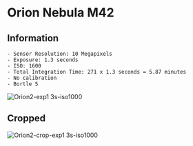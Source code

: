# Orion Nebula M42
## Information
```
- Sensor Resolution: 10 Megapixels
- Exposure: 1.3 seconds
- ISO: 1600
- Total Integration Time: 271 x 1.3 seconds = 5.87 minutes
- No calibration
- Bortle 5
```
![Orion2-exp1 3s-iso1000](https://github.com/SoongVilda/Astrophotography/assets/61845673/e975c831-2f4b-4394-87ea-d4c076b8c17d)
## Cropped
![Orion2-crop-exp1 3s-iso1000](https://github.com/SoongVilda/Astrophotography/assets/61845673/eee19398-43e8-4e7b-ad20-6c3ca1796bc3)
